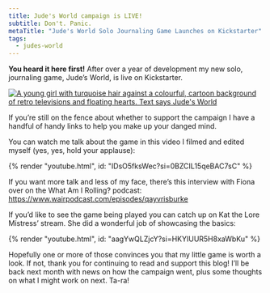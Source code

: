 ```yaml
---
title: Jude's World campaign is LIVE!
subtitle: Don't. Panic.
metaTitle: "Jude's World Solo Journaling Game Launches on Kickstarter"
tags:
  - judes-world
---
```


<p>
    <b>You heard it here first!</b> After over a year of development my new solo, journaling game, Jude’s World, is live on Kickstarter.
</p>
<a href="https://www.kickstarter.com/projects/buttonkin/judes-world" target="_blank">
    <img src="/assets/images/newsletter/judes_world_ks.png" alt="A young girl with turquoise hair against a colourful, cartoon background of retro televisions and floating hearts. Text says Jude's World">
</a>
<p>
    If you’re still on the fence about whether to support the campaign I have a handful of handy links to help you make up your danged mind.
</p><p>
    You can watch me talk about the game in this video I filmed and edited myself (yes, yes, hold your applause):
</p>

{% render "youtube.html", id: "IDsO5fksWec?si=0BZCIL15qeBAC7sC" %}

<p>
    If you want more talk and less of my face, there’s this interview with Fiona over on the What Am I Rolling? podcast: <a href="https://www.wairpodcast.com/episodes/qayvrisburke" target="_blank">https://www.wairpodcast.com/episodes/qayvrisburke</a>
</p><p>
    If you’d like to see the game being played you can catch up on Kat the Lore Mistress’ stream. She did a wonderful job of showcasing the basics:
</p>

{% render "youtube.html", id: "aagYwQLZjcY?si=HKYIUUR5H8xaWbKu" %}

<p>
    Hopefully one or more of those convinces you that my little game is worth a look. If not, thank you for continuing to read and support this blog! I’ll be back next month with news on how the campaign went, plus some thoughts on what I might work on next. Ta-ra!
</p>
